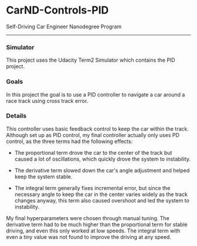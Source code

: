 # CarND-Controls-PID
Self-Driving Car Engineer Nanodegree Program

---

### Simulator

This project uses the Udacity Term2 Simulator which contains the PID project.

### Goals

In this project the goal is to use a PID controller to navigate a car around a race track using cross track error.
 
### Details

This controller uses basic feedback control to keep the car within the track. Although set up as PID control, my final controller actually only uses PD control, as the three terms had the following effects:

- The proportional term drove the car to the center of the track but caused a lot of oscillations, which quickly drove the system to instability.

- The derivative term slowed down the car's angle adjustment and helped keep the system stable.

- The integral term generally fixes incremental error, but since the necessary angle to keep the car in the center varies widely as the track changes anyway, this term also caused overshoot and led the system to instability.

My final hyperparameters were chosen through manual tuning. The derivative term had to be much higher than the proportional term for stable driving, and even this only worked at low speeds. The integral term with even a tiny value was not found to improve the driving at any speed.

